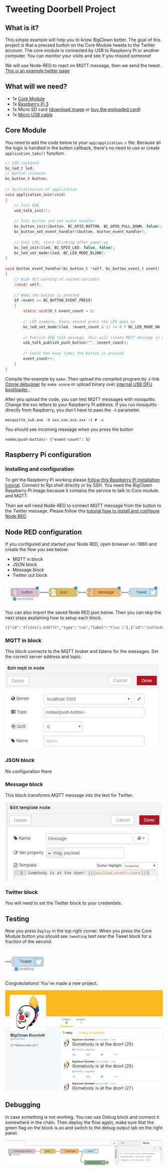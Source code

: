 # Tweeting Doorbell Project


<!-- toc -->

## What is it?


This simple example will help you to know BigClown better.
The goal of this project is that a pressed button on the Core Module tweets to the Twitter account. The core module is connected by USB to Raspberry Pi or another computer.
You can monitor your visits and see if you missed someone!

We will use Node-RED to react on MQTT message, then we send the tweet.
[This is an example twitter page](https://twitter.com/bcDoorbell)

## What will we need?


* 1x [Core Module](https://shop.bigclown.com/products/core-module)
* 1x [Raspberry Pi 3](https://shop.bigclown.com/products/raspberry-pi-3-set)
* 1x Micro SD card ([download image](http://doc.bigclown.com/tutorial/install-rpi.html) or [buy the preloaded card](https://shop.bigclown.com/products/apacer-industrial-microsdhc-card-4gb))
* 1x [Micro USB cable](https://shop.bigclown.com/products/usb2-0-cable-am-b-micro-0-6m)


## Core Module


You need to add the code below to your `app/application.c` file.
Because all the logic is handled in the button callback, there's no need to use or create `application_taks()` function.

``` c
// LED instance
bc_led_t led;
// Button instance
bc_button_t button;

// Initialization of application
void application_init(void)
{
    // Init USB
    usb_talk_init();

    // Init button and set event handler
    bc_button_init(&button, BC_GPIO_BUTTON, BC_GPIO_PULL_DOWN, false);
    bc_button_set_event_handler(&button, button_event_handler);

    // Init LED, start blinking after power-up
    bc_led_init(&led, BC_GPIO_LED, false, false);
    bc_led_set_mode(&led, BC_LED_MODE_BLINK);
}

void button_event_handler(bc_button_t *self, bc_button_event_t event)
{
    // Hide GCC warning of unused variable
    (void) self;

    // When the button is pressed
    if (event == BC_BUTTON_EVENT_PRESS)
    {
        static uint16_t event_count = 0;

        // LED example. Every second press the LED goes on
        bc_led_set_mode(&led, (event_count & 1) != 0 ? BC_LED_MODE_ON : BC_LED_MODE_OFF);

        // Publish USB talk message, this will create MQTT message in computer
        usb_talk_publish_push_button("", &event_count);

        // Count how many times the button is pressed
        event_count++;
    }
}

```

Compile the example by `make`. Then upload the compiled program by J-link [Ozone debugger](http://doc.bigclown.com/tutorial/core-module.html#_j_link_ozone_debugger) by `make ozone` or upload binary over [internal USB DFU bootloader ](http://doc.bigclown.com/tutorial/core-module.html).

After you upload the code, you can test MQTT messages with mosquitto. Change the xxx letters to your Raspberry Pi address. If you run mosquitto directly from Raspberry, you don't have to pass the `-h` parameter.

`mosquitto_sub.exe -h xxx.xxx.xxx.xxx -t # -v`

You should see incoming message when you press the button

`nodes/push-button/- {"event-count": 5}`

## Raspberry Pi configuration

### Installing and configuration

To get the Raspberry Pi working please [follow this Raspberry Pi installation tutorial](http://doc.bigclown.com/tutorial/install-rpi.html). Connect to Rpi shell directly or by SSH.
You need the BigClown Raspberry Pi image because it contains the service to talk to Core module and MQTT.

Then we will need Node-RED to connect MQTT message from the button to the Twitter message. Please follow this [tutorial how to install and configure Node RED](http://doc.bigclown.com/tutorial/node-red.html)

## Node RED configuration

If you configured and started your Node RED, open browser on <raspiAddress>:1880 and create the flow you see below:

* MQTT in block
* JSON block
* Message block
* Twitter out block

![](images/flow.png)

You can also import the saved Node RED json below. Then you can skip the next steps explaining how to setup each block.

```json
[{"id":"4f1ddaf2.8d8ff4","type":"tab","label":"Flow 1"},{"id":"3adfde65.667022","type":"mqtt-broker","z":"","broker":"localhost","port":"1883","clientid":"","usetls":false,"compatmode":true,"keepalive":"60","cleansession":true,"willTopic":"","willQos":"0","willPayload":"","birthTopic":"","birthQos":"0","birthPayload":""},{"id":"856fe615.8f1008","type":"twitter-credentials","z":"","screen_name":"@bcDoorbell"},{"id":"b9060d89.926bd","type":"mqtt in","z":"4f1ddaf2.8d8ff4","name":"","topic":"nodes/push-button/-","qos":"0","broker":"3adfde65.667022","x":275,"y":133,"wires":[["aab295ba.d087e8"]]},{"id":"1eb962d4.06a4ad","type":"twitter out","z":"4f1ddaf2.8d8ff4","twitter":"856fe615.8f1008","name":"Tweet","x":739,"y":133,"wires":[]},{"id":"62d4fc7.ea3b104","type":"template","z":"4f1ddaf2.8d8ff4","name":"Message","field":"payload","fieldType":"msg","format":"handlebars","syntax":"mustache","template":"Somebody is at the door! ({{payload.event-count}})","x":597,"y":133,"wires":[["1eb962d4.06a4ad"]]},{"id":"aab295ba.d087e8","type":"json","z":"4f1ddaf2.8d8ff4","name":"","x":451,"y":133,"wires":[["62d4fc7.ea3b104"]]}]
```

### MQTT in block
This block connects to the MQTT broker and listens for the messages. Set the correct server address and topic.

![](images/mqtt.png)

### JSON block
No configuration there

### Message block
This block transforms MQTT message into the text for Twitter.

![](images/message.png)

### Twitter block
You will need to set the Twitter block to your credentials.


## Testing

Now you press `Deploy` in the top right corner. When you press the Core Module button you should see `tweeting` text near the Tweet block for a fraction of the second.

![](images/tweeting.png)

Congratulations! You've made a new project.

![Twitter screenshot](images/twitter_screenshot.png)

## Debugging

In case something is not working. You can use Debug block and connect it somewhere in the chain. Then deploy the flow again, make sure that the green flag on the block is on and switch to the debug output tab on the right panel.

![Debugging](images/debug.png)

